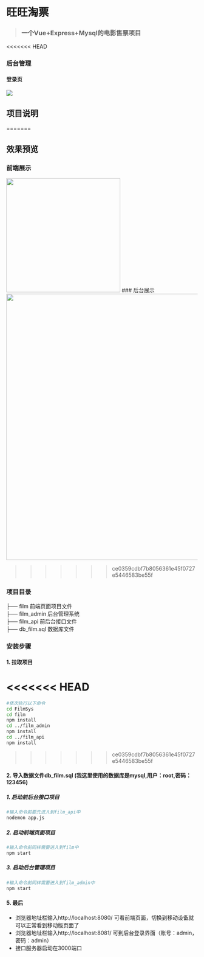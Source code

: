 # 旺旺淘票

> ### 一个Vue+Express+Mysql的电影售票项目

<<<<<<< HEAD
### 后台管理

#### 登录页
![](C:\Users\新旺\Desktop\ppt\管理系统效果1.gif)



## 项目说明 
=======
## 效果预览

### 前端展示
<img src="https://user-images.githubusercontent.com/108270096/235434377-f98ad64c-16ae-4637-b4d2-ec7a7c8272dc.png" width="300px">
### 后台展示
<img src="https://user-images.githubusercontent.com/108270096/235434943-7c9968ce-b7ab-4ac0-a904-37e69af9dcb1.gif" width="700px">


>>>>>>> ce0359cdbf7b8056361e45f0727e5446583be55f

### 项目目录     

├── film 前端页面项目文件   
├── film_admin 后台管理系统    
├── film_api 前后台接口文件       
├── db_film.sql 数据库文件  

### 安装步骤

#### 1. 拉取项目

<<<<<<< HEAD
=======
```bash
#依次执行以下命令
cd FilmSys
cd film
npm install
cd ../film_admin
npm install
cd ../film_api
npm install
```

>>>>>>> ce0359cdbf7b8056361e45f0727e5446583be55f
#### 2. 导入数据文件db_film.sql (我这里使用的数据库是mysql,用户：root,密码：123456)


##### 1. 启动前后台接口项目

```bash
#输入命令前要先进入到film_api中
nodemon app.js
```

##### 2. 启动前端页面项目

```bash
#输入命令前同样需要进入到film中
npm start
```

##### 3. 启动后台管理项目

```bash
#输入命令前同样需要进入到film_admin中
npm start
```

#### 5. 最后

- 浏览器地址栏输入http://localhost:8080/ 可看前端页面，切换到移动设备就可以正常看到移动版页面了
- 浏览器地址栏输入http://localhost:8081/ 可到后台登录界面（账号：admin，密码：admin） 
- 接口服务器启动在3000端口
